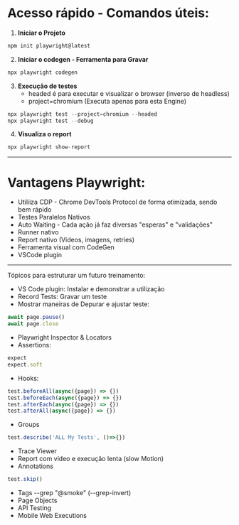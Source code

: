 # Acesso rápido - Comandos úteis:

1. **Iniciar o Projeto**
```Javascript
npm init playwright@latest
```
2. **Iniciar o codegen - Ferramenta para Gravar**
```Javascript
npx playwright codegen
```
3. **Execução de testes**
    - headed é para executar e visualizar o browser (inverso de headless)
    - project=chromium (Executa apenas para esta Engine)
```Javascript
npx playwright test --project=chromium --headed
npx playwright test --debug
```
4. **Visualiza o report**
```Javascript
npx playwright show-report
```
_____________________________________________________________________________________
# Vantagens Playwright:

- Utiliiza CDP - Chrome DevTools Protocol de forma otimizada, sendo bem rápido
- Testes Paralelos Nativos
- Auto Waiting - Cada ação já faz diversas "esperas" e "validações"
- Runner nativo
- Report nativo (Videos, imagens, retries)
- Ferramenta visual com CodeGen
- VSCode plugin
________________________________________________________________________________________________

Tópicos para estruturar um futuro treinamento:

- VS Code plugin: Instalar e demonstrar a utilização
- Record Tests: Gravar um teste
- Mostrar maneiras de Depurar e ajustar teste:
```Javascript
await page.pause()
await page.close
```
- Playwright Inspector & Locators
- Assertions: 
```Javascript
expect
expect.soft
```
- Hooks:
```Javascript
test.beforeAll(async({page}) => {})
test.beforeEach(async({page}) => {})
test.afterEach(async({page}) => {})
test.afterAll(async({page}) => {})
```
- Groups
```Javascript
test.describe('ALL My Tests', ()=>{})
```
- Trace Viewer
- Report com vídeo e execução lenta (slow Motion)
- Annotations 
```Javascript
test.skip()
```
- Tags --grep "@smoke" (--grep-invert)
- Page Objects
- API Testing
- Mobile Web Executions